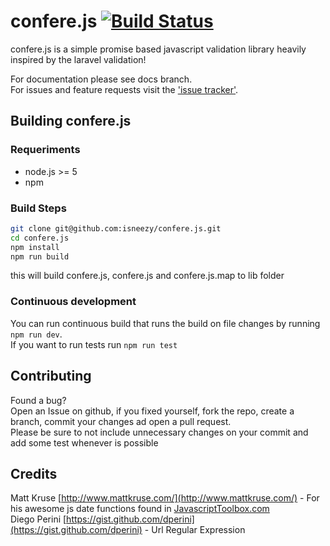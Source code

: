 # confere.js  [![Build Status](https://travis-ci.org/isneezy/confere.js.svg?branch=master)](https://travis-ci.org/isneezy/confere.js)
confere.js is a simple promise based javascript validation library heavily inspired by the laravel validation!

For documentation please see docs branch.  
For issues and feature requests visit the ['issue tracker'](https://github.com/isneezy/confere.js/issues).

## Building confere.js
### Requeriments
- node.js >= 5
- npm

### Build Steps
```sh
git clone git@github.com:isneezy/confere.js.git
cd confere.js
npm install
npm run build
```

this will build confere.js, confere.js and confere.js.map to lib folder

### Continuous development
You can run continuous build that runs the build on file changes by running `npm run dev`.  
If you want to run tests run `npm run test`

## Contributing
Found a bug?  
Open an Issue on github, if you fixed yourself, fork the repo, create a branch,
commit your changes ad open a pull request.  
Please be sure to not include unnecessary changes on your commit and add some test whenever is possible
  
## Credits
Matt Kruse [http://www.mattkruse.com/](http://www.mattkruse.com/) - For his awesome js date functions found in [JavascriptToolbox.com](javascriptToolbox.com)  
Diego Perini [https://gist.github.com/dperini](https://gist.github.com/dperini) - Url Regular Expression